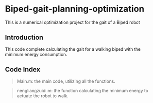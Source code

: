 # Biped-gait-planning-optimization
This is a numerical optimization project for the gait of a Biped robot
## Introduction
This code complete calculating the gait for a walking biped with the minimum energy consumption.

## Code Index

> Main.m: the main code, utilizing all the functions.

> nengliangzuidi.m: the function calculating the minimum energy to actuate the robot to walk.
